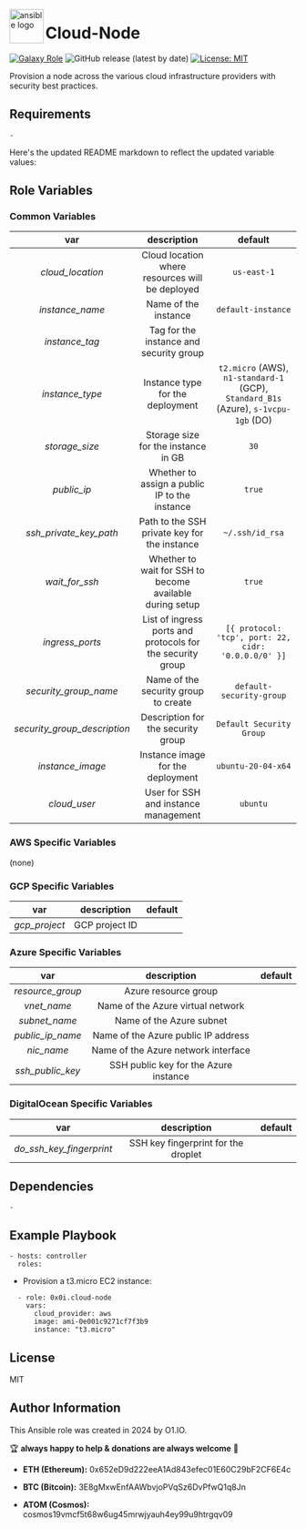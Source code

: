 <!-- @format -->

<p><img src="https://code.benco.io/icon-collection/logos/ansible.svg" alt="ansible logo" title="ansible" align="left" height="60" /></p>

# Cloud-Node
[![Galaxy Role](https://img.shields.io/ansible/role/d/0x0i/cloud-node
)](https://galaxy.ansible.com/ui/standalone/roles/0x0i/cloud-node/)
![GitHub release (latest by date)](https://img.shields.io/github/v/release/0x0I/cloud-node?color=yellow)
[![License: MIT](https://img.shields.io/badge/License-MIT-green.svg)](https://opensource.org/licenses/MIT)

Provision a node across the various cloud infrastructure providers with security best practices.

## Requirements

`-`

Here's the updated README markdown to reflect the updated variable values:

## Role Variables

### Common Variables

|         var         |                        description                         |     default      |
| :-----------------: | :--------------------------------------------------------: | :--------------: |
|   _cloud_location_    |           Cloud location where resources will be deployed    |     `us-east-1`    |
|   _instance_name_    |          Name of the instance                              |     `default-instance` |
|   _instance_tag_     |          Tag for the instance and security group           |        ` `         |
|   _instance_type_   |               Instance type for the deployment             |     `t2.micro` (AWS), `n1-standard-1` (GCP), `Standard_B1s` (Azure), `s-1vcpu-1gb` (DO)     |
|   _storage_size_    |           Storage size for the instance in GB              |       `30`         |
|   _public_ip_       |        Whether to assign a public IP to the instance       |      `true`        |
| _ssh_private_key_path_ |        Path to the SSH private key for the instance     | `~/.ssh/id_rsa`    |
|   _wait_for_ssh_    |     Whether to wait for SSH to become available during setup |     `true`        |
|  _ingress_ports_    | List of ingress ports and protocols for the security group |  `[{ protocol: 'tcp', port: 22, cidr: '0.0.0.0/0' }]` |
|  _security_group_name_    |       Name of the security group to create            | `default-security-group` |
|  _security_group_description_ |  Description for the security group  | `Default Security Group` |
|   _instance_image_  |      Instance image for the deployment                    |     `ubuntu-20-04-x64`    |
|   _cloud_user_      |      User for SSH and instance management                  |     `ubuntu`      |

### AWS Specific Variables

(none)

### GCP Specific Variables

|           var            |              description              |   default    |
| :----------------------: | :-----------------------------------: | :----------: |
|   _gcp_project_          |           GCP project ID             | ` ` |

### Azure Specific Variables

|           var            |              description              |  default  |
| :----------------------: | :-----------------------------------: | :-------: |
|   _resource_group_       |        Azure resource group           | ` ` |
|   _vnet_name_            |    Name of the Azure virtual network  | ` ` |
|   _subnet_name_          |      Name of the Azure subnet         | ` ` |
|   _public_ip_name_       |  Name of the Azure public IP address  | ` ` |
|   _nic_name_             |     Name of the Azure network interface | ` ` |
|   _ssh_public_key_       | SSH public key for the Azure instance | ` `       |

### DigitalOcean Specific Variables

|           var            |              description              |  default  |
| :----------------------: | :-----------------------------------: | :-------: |
|   _do_ssh_key_fingerprint_ | SSH key fingerprint for the droplet | ` `       |



## Dependencies

`-`

## Example Playbook
```
- hosts: controller
  roles:
```

- Provision a t3.micro EC2 instance:
```
  - role: 0x0i.cloud-node
    vars:
      cloud_provider: aws
      image: ami-0e001c9271cf7f3b9
      instance: "t3.micro"
```

## License

MIT

## Author Information

This Ansible role was created in 2024 by O1.IO.

🏆 **always happy to help & donations are always welcome** 💸

- **ETH (Ethereum):** 0x652eD9d222eeA1Ad843efec01E60C29bF2CF6E4c

- **BTC (Bitcoin):** 3E8gMxwEnfAAWbvjoPVqSz6DvPfwQ1q8Jn

- **ATOM (Cosmos):** cosmos19vmcf5t68w6ug45mrwjyauh4ey99u9htrgqv09
